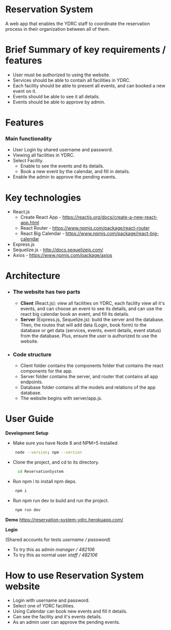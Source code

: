 # Reservation System
A web app that enables the YDRC staff to coordinate the reservation process in their organization between all of them.

# Brief Summary of key requirements / features
   - User must be authorized to using the website.
   - Services should be able to contain all facilities in YDRC.
   - Each facility should be able to present all events, and can booked a new event on it.
  - Events should be able to see it all details.
  - Events should be able to approve by admin. 

# Features
### Main functionality
  - User Login by shared username and password. 
  - Viewing all facilities in YDRC.
  - Select Facility.
    - Enable to see the events and its details.
    - Book a new event by the calendar, and fill in details.
  - Enable the admin to approve the pending events. 

# Key technologies
  - React.js
    - Create React App - https://reactjs.org/docs/create-a-new-react-app.html 
    - React Router - https://www.npmjs.com/package/react-router
    - React Big Calendar - https://www.npmjs.com/package/react-big-calendar
  - Express.js
  - Sequelize.js - http://docs.sequelizejs.com/ 
  - Axios - https://www.npmjs.com/package/axios

# Architecture
  - ### The website has two parts
      - **Client** (React.js): view all facilities on YDRC, each facility view all it's events, and can choose an event to see its details, and can use the react big calendar book an event, and fill its details.  
      - **Server** (Express.js, Sequelize.js): build the server and the database. Then, the routes that will add data (Login, book form) to the database or get data (services, events, event details, event status) from the database. Plus, ensure the user is authorized to use the website.

  - ### Code structure
      - Client folder contains the components folder that contains the react components for the app.
      - Server folder contains the server, and router that contains all app endpoints.
      - Database folder contains all the models and relations of the app database.
      - The website begins with server/app.js.

# User Guide
**Development Setup**
- Make sure you have Node 8 and NPM>5 installed
    ```sh
     node --version; npm --version
    ```
- Clone the project, and cd to its directory.
   ```sh
     cd ReservationSystem
  ```
- Run npm i to install npm deps.
    ```sh
     npm i
    ```
- Run npm run dev to build and run the project.
    ```sh
     npm run dev
    ```
**Demo**
https://reservation-system-ydrc.herokuapp.com/

**Login**

 (Shared accounts for tests _username / password_)
  
  - To try this as admin _manager / 482106_
  - To try this as normal user _staff / 482106_

# How to use Reservation System website
 - Login with username and password.
 - Select one of YDRC facilities.
 - Using Calendar can book new events and fill it details.
 - Can see the facility and it's events details. 
 - As an admin user can approve the pending events. 
